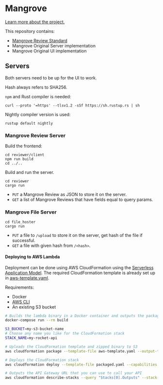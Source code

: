 # Mangrove

[Learn more about the project.](https://planting.space/mangrove.html)

This repository contains:
- [Mangrove Review Standard](Mangrove_Review_Standard_v1.md)
- Mangrove Original Server implementation
- Mangrove Original UI implementation

## Servers

Both servers need to be up for the UI to work.

Hash always refers to SHA256.

`npm` and Rust compiler is needed:
```
curl --proto '=https' --tlsv1.2 -sSf https://sh.rustup.rs | sh
```

Nightly compiler version is used:
```
rustup default nightly
```

### Mangrove Review Server

Build the frontend:
```
cd reviewer/client
npm run build
cd ../..
```

Build and run the server.
```
cd reviewer
cargo run
```

- `PUT` a Mangrove Review as JSON to store it on the server.
- `GET` a list of Mangrove Reviews that have fields equal to query params.

### Mangrove File Server

```
cd file_hoster
cargo run
```

- `PUT` a file to `/upload` to store it on the server, get hash of the file if successful.
- `GET` a file with given hash from `/<hash>`.

#### Deploying to AWS Lambda
Deployment can be done using AWS CloudFormation using the [Serverless Application Model](https://docs.aws.amazon.com/lambda/latest/dg/serverless_app.html). The required CloudFormation template is already set up in [aws-template.yaml](aws-template.yaml).

Requirements:
- Docker
- [AWS CLI](https://aws.amazon.com/cli/)
- An existing S3 bucket

```sh
# Builds the lambda binary in a Docker container and outputs the packaged zip file
docker-compose run --rm build

S3_BUCKET=my-s3-bucket-name
# Choose any name you like for the CloudFormation stack
STACK_NAME=my-rocket-api

# Uploads the CloudFormation template and zipped binary to S3
aws cloudformation package --template-file aws-template.yaml --output-template-file packaged.yaml --s3-bucket $S3_BUCKET

# Deploys the CloudFormation stack
aws cloudformation deploy --template-file packaged.yaml --capabilities CAPABILITY_IAM --stack-name $STACK_NAME

# Outputs the API Gateway URL that you can use to call your API
aws cloudformation describe-stacks --query "Stacks[0].Outputs" --stack-name $STACK_NAME
```

